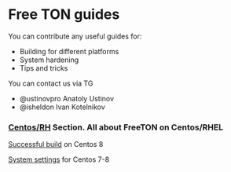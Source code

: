 # Free TON guides

You can contribute any useful guides for:

- Building for different platforms
- System hardening
- Tips and tricks

You can contact us via TG 
- @ustinovpro Anatoly Ustinov 
- @isheldon Ivan Kotelnikov

### [Centos/RH](Centos_RHEL) Section. All about FreeTON on Centos/RHEL

[Successful build](Centos_RHEL/build/README.md) on Centos 8

[System settings](Centos_RHEL/system/README.md) for Centos 7-8
